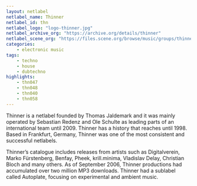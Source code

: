 ```yaml
---
layout: netlabel
netlabel_name: Thinner
netlabel_id: thn
netlabel_logo: "logo-thinner.jpg"
netlabel_archive_org: "https://archive.org/details/thinner"
netlabel_scene_org: "https://files.scene.org/browse/music/groups/thinner/"
categories:
    - electronic music
tags:
    - techno
    - house
    - dubtechno
highlights:
    - thn047
    - thn048
    - thn040
    - thn058
---
```

Thinner is a netlabel founded by Thomas Jaldemark and it was mainly operated by Sebastian Redenz and Ole Schulte as leading parts of an international team until 2009. Thinner has a history that reaches until 1998. Based in Frankfurt, Germany, Thinner was one of the most consistent and successful netlabels.

Thinner’s catalogue includes releases from artists such as Digitalverein, Marko Fürstenberg, Benfay, Pheek, krill.minima, Vladislav Delay, Christian Bloch and many others. As of September 2006, Thinner productions had accumulated over two million MP3 downloads. Thinner had a sublabel called Autoplate, focusing on experimental and ambient music.
